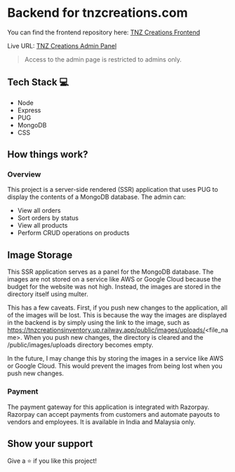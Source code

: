 # Backend for tnzcreations.com 

You can find the frontend repository here: [TNZ Creations Frontend](https://github.com/zaid-ahmad/tnz-creations-frontend)

Live URL: [TNZ Creations Admin Panel](https://tnzcreationsinventory.up.railway.app/)

> Access to the admin page is restricted to admins only.

## Tech Stack 💻

-   Node
-   Express
-   PUG
-   MongoDB
-   CSS

## How things work?

### Overview
This project is a server-side rendered (SSR) application that uses PUG to display the contents of a MongoDB database. The admin can:

- View all orders
- Sort orders by status
- View all products
- Perform CRUD operations on products

## Image Storage
This SSR application serves as a panel for the MongoDB database. The images are not stored on a service like AWS or Google Cloud because the budget for the website was not high. Instead, the images are stored in the directory itself using multer.

This has a few caveats. First, if you push new changes to the application, all of the images will be lost. This is because the way the images are displayed in the backend is by simply using the link to the image, such as https://tnzcreationsinventory.up.railway.app/public/images/uploads/<file_name>. When you push new changes, the directory is cleared and the /public/images/uploads directory becomes empty.

In the future, I may change this by storing the images in a service like AWS or Google Cloud. This would prevent the images from being lost when you push new changes.

### Payment
The payment gateway for this application is integrated with Razorpay. Razorpay can accept payments from customers and automate payouts to vendors and employees. It is available in India and Malaysia only.

## Show your support

Give a ⭐ if you like this project!
